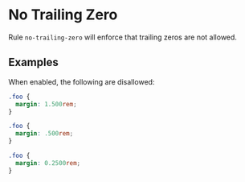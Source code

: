 # No Trailing Zero

Rule `no-trailing-zero` will enforce that trailing zeros are not allowed.

## Examples

When enabled, the following are disallowed:

```scss
.foo {
  margin: 1.500rem;
}

.foo {
  margin: .500rem;
}

.foo {
  margin: 0.2500rem;
}
```
